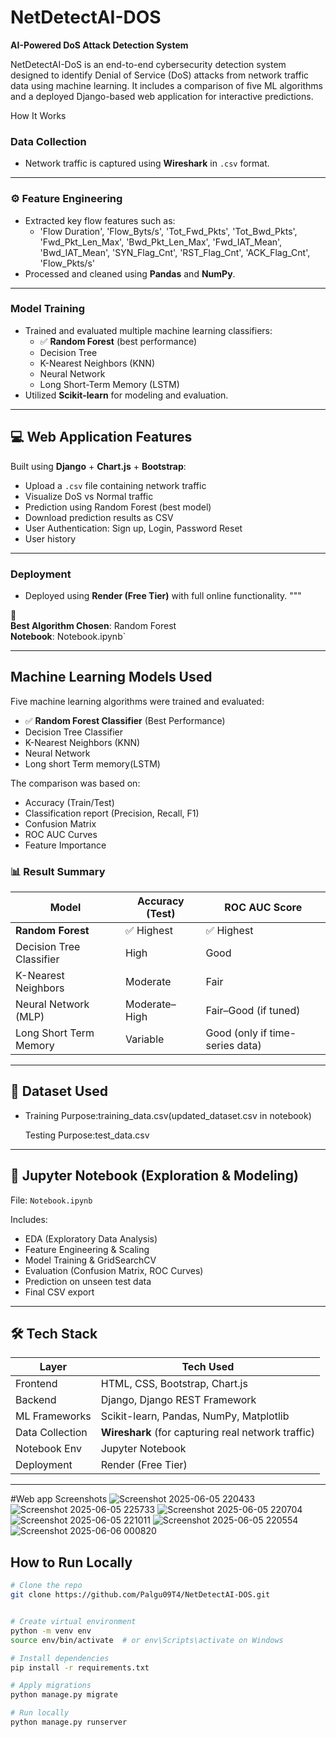# NetDetectAI-DOS

**AI-Powered DoS Attack Detection System**

NetDetectAI-DoS is an end-to-end cybersecurity detection system designed to identify Denial of Service (DoS) attacks from network traffic data using machine learning. It includes a comparison of five ML algorithms and a deployed Django-based web application for interactive predictions.

How It Works

### Data Collection
- Network traffic is captured using **Wireshark** in `.csv` format.

---

### ⚙️ Feature Engineering
- Extracted key flow features such as:
  - 'Flow Duration', 'Flow_Byts/s', 'Tot_Fwd_Pkts', 'Tot_Bwd_Pkts', 
    'Fwd_Pkt_Len_Max', 'Bwd_Pkt_Len_Max', 'Fwd_IAT_Mean', 'Bwd_IAT_Mean',
    'SYN_Flag_Cnt', 'RST_Flag_Cnt', 'ACK_Flag_Cnt', 'Flow_Pkts/s'
- Processed and cleaned using **Pandas** and **NumPy**.

---

### Model Training
- Trained and evaluated multiple machine learning classifiers:
  - ✅ **Random Forest** (best performance)
  - Decision Tree  
  - K-Nearest Neighbors (KNN)  
  - Neural Network  
  - Long Short-Term Memory (LSTM)
- Utilized **Scikit-learn** for modeling and evaluation.

---

## 💻 Web Application Features

Built using **Django** + **Chart.js** + **Bootstrap**:

- Upload a `.csv` file containing network traffic
- Visualize DoS vs Normal traffic 
- Prediction using Random Forest (best model)
- Download prediction results as CSV
- User Authentication: Sign up, Login, Password Reset
-  User history 
    

---

### Deployment
- Deployed using **Render (Free Tier)** with full online functionality.
"""

🔗  
 **Best Algorithm Chosen**: Random Forest  
 **Notebook**: Notebook.ipynb`

---

## Machine Learning Models Used

Five machine learning algorithms were trained and evaluated:

- ✅ **Random Forest Classifier** (Best Performance)
- Decision Tree Classifier
- K-Nearest Neighbors (KNN)
- Neural Network
- Long short Term memory(LSTM)

The comparison was based on:
- Accuracy (Train/Test)
- Classification report (Precision, Recall, F1)
- Confusion Matrix
- ROC AUC Curves
- Feature Importance

### 📊 Result Summary

| Model                    | Accuracy (Test) | ROC AUC Score                   |
| ------------------------ | --------------- | ------------------------------- |
| **Random Forest**        | ✅ Highest      | ✅ Highest                    |
| Decision Tree Classifier | High            | Good                            |
| K-Nearest Neighbors      | Moderate        | Fair                            |
| Neural Network (MLP)     | Moderate–High   | Fair–Good (if tuned)            |
| Long Short Term Memory   | Variable        | Good (only if time-series data) |


---

## 📂 Dataset Used
  
- Training Purpose:training_data.csv(updated_dataset.csv in notebook)

   Testing Purpose:test_data.csv
---

## 🧪 Jupyter Notebook (Exploration & Modeling)

File: `Notebook.ipynb`

Includes:
- EDA (Exploratory Data Analysis)
- Feature Engineering & Scaling
- Model Training & GridSearchCV
- Evaluation (Confusion Matrix, ROC Curves)
- Prediction on unseen test data
- Final CSV export 

---

## 🛠 Tech Stack
| Layer           | Tech Used                                          |
| --------------- | -------------------------------------------------- |
| Frontend        | HTML, CSS, Bootstrap, Chart.js                     |
| Backend         | Django, Django REST Framework                      |
| ML Frameworks   | Scikit-learn, Pandas, NumPy, Matplotlib            |
| Data Collection | **Wireshark** (for capturing real network traffic) |
| Notebook Env    | Jupyter Notebook                                   |
| Deployment      | Render (Free Tier)                                 |

---
#Web app Screenshots
![Screenshot 2025-06-05 220433](https://github.com/user-attachments/assets/0e3475af-6c58-4ac2-96ed-d3534e7e4358)
![Screenshot 2025-06-05 225733](https://github.com/user-attachments/assets/8e8316c4-d284-4b11-9ebf-48d0837f2d55)
![Screenshot 2025-06-05 220704](https://github.com/user-attachments/assets/07718563-eaad-423f-90c4-44f0b32009cd)
![Screenshot 2025-06-05 221011](https://github.com/user-attachments/assets/f3a089aa-7dbc-4c71-8c1b-0def271d30b5)
![Screenshot 2025-06-05 220554](https://github.com/user-attachments/assets/62578792-3c83-493c-8448-da587b56968f)
![Screenshot 2025-06-06 000820](https://github.com/user-attachments/assets/6a86373b-7177-499c-ad41-f5651a324324)




##  How to Run Locally

```bash
# Clone the repo
git clone https://github.com/Palgu09T4/NetDetectAI-DOS.git


# Create virtual environment
python -m venv env
source env/bin/activate  # or env\Scripts\activate on Windows

# Install dependencies
pip install -r requirements.txt

# Apply migrations
python manage.py migrate

# Run locally
python manage.py runserver
